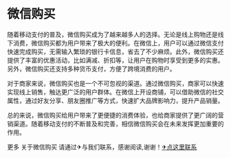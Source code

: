 # 微信购买

随着移动支付的普及，微信购买成为了越来越多人的选择。无论是线上购物还是线下消费，微信购买都为用户带来了极大的便利。在微信上，用户可以通过微信支付快速完成购买，无需输入繁琐的银行卡信息，省去了不少麻烦。此外，微信购买还提供了丰富的优惠活动，比如满减、折扣等，让用户在购物时享受到更多的实惠。另外，微信购买还支持多种货币支付，方便了跨境消费的用户。

对于商家来说，微信购买也是一个不可忽视的渠道。通过微信购买，商家可以快速实现线上销售，触达更广泛的用户群体。在微信上开设商铺，可以借助微信的社交属性，通过好友分享、朋友圈推广等方式，快速扩大品牌影响力，提升产品销量。

总的来说，微信购买给用户带来了更便捷的消费体验，也给商家提供了更广阔的营销渠道。随着移动支付的不断普及和完善，相信微信购买会在未来发挥更加重要的作用。

更多 关于微信购买 请通过✈与我们联系，感谢阅读,谢谢！[✈点这里联系](https://ww.k02.cc)